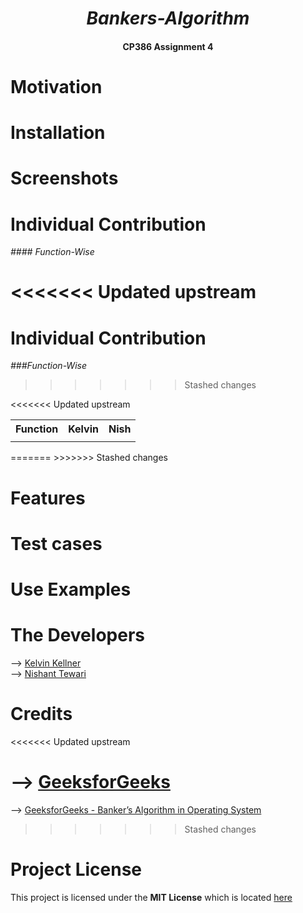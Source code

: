 _<h1 align= "center">Bankers-Algorithm</h1>_

<h4 align= "center">CP386 Assignment 4</h4>

# Motivation

# Installation

# Screenshots

# Individual Contribution

_#### Function-Wise_

<<<<<<< Updated upstream
=======
# Individual Contribution 
*###Function-Wise*
>>>>>>> Stashed changes
<table>
<tr>
<th>Function</th>
<th>Kelvin</th>
<th>Nish</th>
</tr>
<tr>
<<<<<<< Updated upstream

<td>

</td><td>

</td></tr> </table>
=======
 </table>
>>>>>>> Stashed changes

# Features

# Test cases

# Use Examples

# The Developers

--> [Kelvin Kellner](https://github.com/kelvinkellner)<br/>
--> [Nishant Tewari](https://github.com/XSilviaX)<br/>

# Credits
<<<<<<< Updated upstream

--> [GeeksforGeeks](https://www.geeksforgeeks.org/bankers-algorithm-in-operating-system-2/)<br/>
=======
--> [GeeksforGeeks - Banker’s Algorithm in Operating System](https://www.geeksforgeeks.org/bankers-algorithm-in-operating-system-2/)<br/> 
>>>>>>> Stashed changes

# Project License

This project is licensed under the **MIT License** which is located [here](https://github.com/kelvinkellner/Bankers-Algorithm/blob/51cdac26b261e5d1328c41437b065f31d17f4da9/LICENSE)
